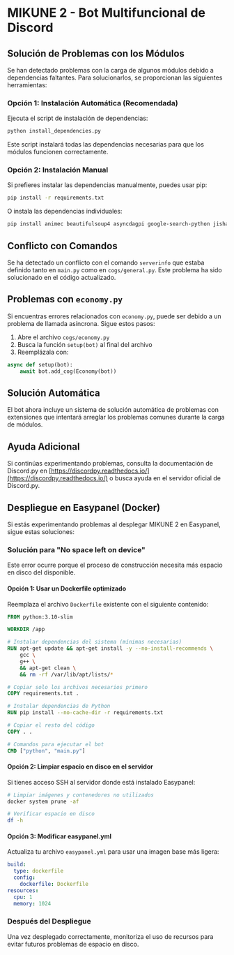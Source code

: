 # MIKUNE 2 - Bot Multifuncional de Discord

## Solución de Problemas con los Módulos

Se han detectado problemas con la carga de algunos módulos debido a dependencias faltantes. Para solucionarlos, se proporcionan las siguientes herramientas:

### Opción 1: Instalación Automática (Recomendada)

Ejecuta el script de instalación de dependencias:

```bash
python install_dependencies.py
```

Este script instalará todas las dependencias necesarias para que los módulos funcionen correctamente.

### Opción 2: Instalación Manual

Si prefieres instalar las dependencias manualmente, puedes usar pip:

```bash
pip install -r requirements.txt
```

O instala las dependencias individuales:

```bash
pip install animec beautifulsoup4 asyncdagpi google-search-python jishaku
```

## Conflicto con Comandos

Se ha detectado un conflicto con el comando `serverinfo` que estaba definido tanto en `main.py` como en `cogs/general.py`. Este problema ha sido solucionado en el código actualizado.

## Problemas con `economy.py`

Si encuentras errores relacionados con `economy.py`, puede ser debido a un problema de llamada asíncrona. Sigue estos pasos:

1. Abre el archivo `cogs/economy.py`
2. Busca la función `setup(bot)` al final del archivo
3. Reemplázala con:

```python
async def setup(bot):
    await bot.add_cog(Economy(bot))
```

## Solución Automática

El bot ahora incluye un sistema de solución automática de problemas con extensiones que intentará arreglar los problemas comunes durante la carga de módulos.

## Ayuda Adicional

Si continúas experimentando problemas, consulta la documentación de Discord.py en [https://discordpy.readthedocs.io/](https://discordpy.readthedocs.io/) o busca ayuda en el servidor oficial de Discord.py.

## Despliegue en Easypanel (Docker)

Si estás experimentando problemas al desplegar MIKUNE 2 en Easypanel, sigue estas soluciones:

### Solución para "No space left on device"

Este error ocurre porque el proceso de construcción necesita más espacio en disco del disponible.

#### Opción 1: Usar un Dockerfile optimizado

Reemplaza el archivo `Dockerfile` existente con el siguiente contenido:

```Dockerfile
FROM python:3.10-slim

WORKDIR /app

# Instalar dependencias del sistema (mínimas necesarias)
RUN apt-get update && apt-get install -y --no-install-recommends \
    gcc \
    g++ \
    && apt-get clean \
    && rm -rf /var/lib/apt/lists/*

# Copiar solo los archivos necesarios primero
COPY requirements.txt .

# Instalar dependencias de Python
RUN pip install --no-cache-dir -r requirements.txt

# Copiar el resto del código
COPY . .

# Comandos para ejecutar el bot
CMD ["python", "main.py"]
```

#### Opción 2: Limpiar espacio en disco en el servidor

Si tienes acceso SSH al servidor donde está instalado Easypanel:

```bash
# Limpiar imágenes y contenedores no utilizados
docker system prune -af

# Verificar espacio en disco
df -h
```

#### Opción 3: Modificar easypanel.yml

Actualiza tu archivo `easypanel.yml` para usar una imagen base más ligera:

```yaml
build:
  type: dockerfile
  config:
    dockerfile: Dockerfile
resources:
  cpu: 1
  memory: 1024
```

### Después del Despliegue

Una vez desplegado correctamente, monitoriza el uso de recursos para evitar futuros problemas de espacio en disco.
